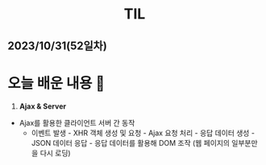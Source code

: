 # <center>TIL<center>
## 2023/10/31(52일차)

# 오늘 배운 내용 :memo:

1. **Ajax & Server**
  - Ajax를 활용한 클라이언트 서버 간 동작
    - 이벤트 발생 - XHR 객체 생성 및 요청 - Ajax 요청 처리 - 응답 데이터 생성 - JSON 데이터 응답 - 응답 데이터를 활용해 DOM 조작 (웹 페이지의 일부분만을 다시 로딩)